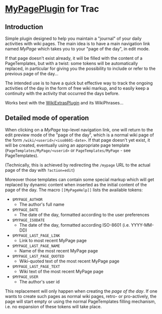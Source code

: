[MyPagePlugin](http://trac-hacks.org/wiki/MyPagePlugin) for Trac
================================================================

Introduction
------------

Simple plugin designed to help you maintain a "journal" of your daily
activities with wiki pages. The main idea is to have a main navigation
link named *MyPage* which takes you to your "page of the day", in edit
mode.

If that page doesn't exist already, it will be filled with the content
of a PageTemplates, but with a twist: some tokens will be
automatically replaced, in particular for giving you the possibility
to include or refer to the previous page of the day...

The intended use is to have a quick but effective way to track the
ongoing activities of the day in the form of free wiki markup, and to
easily keep a continuity with the activity that occurred the days
before.

Works best with the 
[WikiExtrasPlugin](http://trac-hacks.org/wiki/WikiExtrasPlugin)
and its WikiPhrases...


Detailed mode of operation
--------------------------

When clicking on a *MyPage* top-level navigation link, one will return
to the edit preview mode of the "page of the day", which is a normal
wiki page of the form `/wiki/<userid>/<iso8601-date>`. If that page
doesn't yet exist, it will be created, eventually using an appropriate
page template (`PageTemplates/MyPage/<userid>` or
`PageTemplates/MyPage` - see PageTemplates).

(Technically, this is achieved by redirecting the `/mypage` URL to the
actual page of the day with `?action=edit`)

Moreover those templates can contain some special markup which will
get replaced by dynamic content when inserted as the initial content
of the page of the day. The macro `[[MyPageHelp]]` lists the available
tokens:

 * `$MYPAGE_AUTHOR`
     * The author's full name
 * `$MYPAGE_DATE`
     * The date of the day, formatted according to the user preferences
 * `$MYPAGE_ISODATE`
     * The date of the day, formatted according ISO-8601 (i.e. YYYY-MM-DD)
 * `$MYPAGE_LAST_PAGE_LINK`
     * Link to most recent MyPage page
 * `$MYPAGE_LAST_PAGE_NAME`
     * Name of the most recent MyPage page
 * `$MYPAGE_LAST_PAGE_QUOTED`
     * Wiki-quoted text of the most recent MyPage page
 * `$MYPAGE_LAST_PAGE_TEXT`
     * Wiki text of the most recent MyPage page
 * `$MYPAGE_USER`
     * The author's user id

This replacement will only happen when creating the *page of the
day*. If one wants to create such pages as normal wiki pages, retro-
or pro-actively, the page will start empty or using the normal
PageTemplates filling mechanism, i.e. no expansion of these tokens
will take place.
